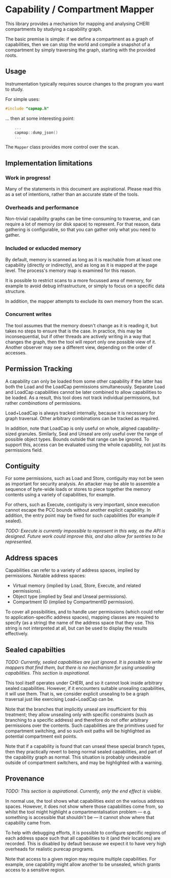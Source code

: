 # Capability / Compartment Mapper

This library provides a mechanism for mapping and analysing CHERI compartments
by studying a capability graph.

The basic premise is simple: if we define a compartment as a graph of
capabilities, then we can stop the world and compile a snapshot of a compartment
by simply traversing the graph, starting with the provided roots.

## Usage

Instrumentation typically requires source changes to the program you want to
study.

For simple uses:

```c++
#include "capmap.h"
```

... then at some interesting point:

```c++
    ...
    capmap::dump_json()
    ...
```

The `Mapper` class provides more control over the scan.

## Implementation limitations

### Work in progress!

Many of the statements in this document are aspirational. Please read this as a
set of intentions, rather than an accurate state of the tools.

### Overheads and performance

Non-trivial capability graphs can be time-consuming to traverse, and can require
a lot of memory (or disk space) to represent. For that reason, data gathering is
configurable, so that you can gather only what you need to gather.

### Included or exlucded memory

By default, memory is scanned as long as it is reachable from at least one
capability (directly or indirectly), and as long as it is mapped at the page
level. The process's memory map is examined for this reason.

It is possible to restrict scans to a more focussed area of memory, for example
to avoid debug infrastructure, or simply to focus on a specific data structure.

In addition, the mapper attempts to exclude its own memory from the scan.

### Concurrent writes

The tool assumes that the memory doesn't change as it is reading it, but takes
no steps to ensure that is the case. In practice, this may be inconsequential,
but if other threads are actively writing in a way that changes the graph, then
the tool will report only one possible view of it. Another observer may see a
different view, depending on the order of accesses.

## Permission Tracking

A capability can only be loaded from some other capability if the latter has
both the Load and the LoadCap permissions simultaneously. Separate Load and
LoadCap capabilities cannot be later combined to allow capabilities to be
loaded. As a result, this tool does not track individual permissions, but rather
_combinations_ of permissions.

Load+LoadCap is always tracked internally, because it is necessary for graph
traversal. Other arbitrary combinations can be tracked as required.

In addition, note that LoadCap is only useful on whole, aligned capability-sized
granules. Similarly, Seal and Unseal are only useful over the range of possible
object types. Bounds outside that range can be ignored. To support this, access
can be evaluated using the whole capability, not just its permissions field.

## Contiguity

For some permissions, such as Load and Store, contiguity may not be seen as
important for security analysis. An attacker may be able to assemble a sequence
of byte-wide loads or stores to piece together the memory contents using a
variety of capabilities, for example.

For others, such as Execute, contiguity is very important, since execution
cannot escape the PCC bounds without another explicit capability. In addition,
the entry point may be fixed for such capabilities (for example if sealed).

_TODO: Execute is currently impossible to represent in this way, as the API is
designed. Future work could improve this, and also allow for sentries to be
represented._

## Address spaces

Capabilities can refer to a variety of address spaces, implied by permissions.
Notable address spaces:

- Virtual memory (implied by Load, Store, Execute, and related permissions).
- Object type (implied by Seal and Unseal permissions).
- Compartment ID (implied by CompartmentID permission).

To cover all possibilities, and to handle user permissions (which could refer to
application-specific address spaces), mapping classes are required to specify
(as a string) the name of the address space that they use. This string is not
interpreted at all, but can be used to display the results effectively.

## Sealed capabilties

_TODO: Currently, sealed capabilities are just ignored. It is possible to write
mappers that find them, but there is no mechanism for using unsealing
capabilities. This section is aspirational._

This tool itself operates under CHERI, and so it cannot look inside arbitrary
sealed capabilities. However, if it encounters suitable unsealing capabilities,
it will use them. That is, we consider explicit unsealing to be a graph
traversal just like exercising Load+LoadCap can be.

Note that the branches that implicitly unseal are insufficient for this
treatment; they allow unsealing only with specific constraints (such as
branching to a specific address) and therefore do not offer arbitrary
permissions over the contents. Such capabilities are the primitives used for
compartment switching, and so such exit paths will be highlighted as potential
compartment exit points.

Note that if a capability is found that can unseal these special branch types,
then they practically revert to being normal sealed capabilities, and part of
the capability graph as normal. This situation is probably undesirable outside
of compartment switchers, and may be highlighted with a warning.

## Provenance

_TODO: This section is aspirational. Currently, only the end effect is visible._

In normal use, the tool shows what capabilities exist on the various address
spaces. However, it does not show where those capabilities come from, so whilst
the tool might highlight a compartmentalisation problem — e.g. something is
accessible that shouldn't be — it cannot show where that capability came from.

To help with debugging efforts, it is possible to configure specific regions of
each address space such that all capabilities to it (and their locations) are
recorded. This is disabled by default because we expect it to have very high
overheads for realistic purecap programs.

Note that access to a given region may require multiple capabilities. For
example, one capability might allow another to be unsealed, which grants access
to a sensitive region.
